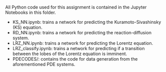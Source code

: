 All Python code used for this assignment is contained in the Jupyter Notebooks in this folder.
- KS_NN.ipynb: trains a network for predicting the Kuramoto-Sivashinsky (KS) equation. 
- RD_NN.ipynb: trains a network for predicting the reaction-diffusion system. 
- LRZ_NN.ipynb: trains a network for predicting the Lorentz equation. 
- LRZ_classify.ipynb: trains a network for predicting if a transition between the lobes of the Lorentz equation is imminent. 
- PDECODES/: contains the code for data generation from the aforementioned PDE systems. 
